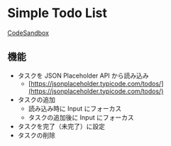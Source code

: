 # Simple Todo List

[CodeSandbox](https://codesandbox.io/s/redux-typescript-todo-list-api-fetch-wrgy8)

## 機能

- タスクを JSON Placeholder API から読み込み
  - [https://jsonplaceholder.typicode.com/todos/](https://jsonplaceholder.typicode.com/todos/)
- タスクの追加
  - 読み込み時に Input にフォーカス
  - タスクの追加後に Input にフォーカス
- タスクを完了（未完了）に設定
- タスクの削除
